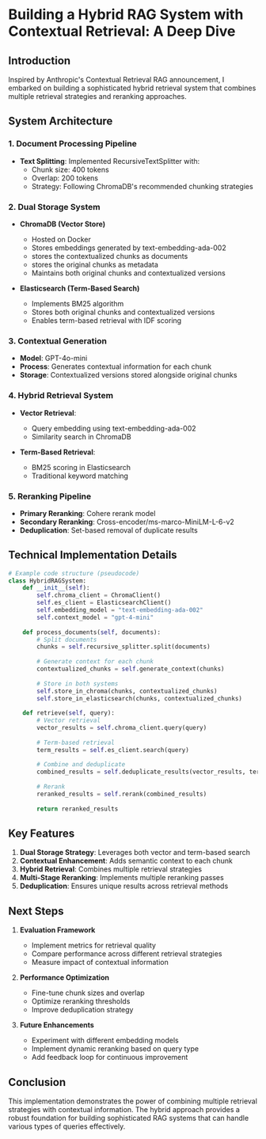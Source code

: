 # Building a Hybrid RAG System with Contextual Retrieval: A Deep Dive

## Introduction
Inspired by Anthropic's Contextual Retrieval RAG announcement, I embarked on building a sophisticated hybrid retrieval system that combines multiple retrieval strategies and reranking approaches. 

## System Architecture

### 1. Document Processing Pipeline
- **Text Splitting**: Implemented RecursiveTextSplitter with:
  - Chunk size: 400 tokens
  - Overlap: 200 tokens
  - Strategy: Following ChromaDB's recommended chunking strategies

### 2. Dual Storage System
- **ChromaDB (Vector Store)**
  - Hosted on Docker
  - Stores embeddings generated by text-embedding-ada-002
  - stores the contextualized chunks as documents
  - stores the original chunks as metadata
  - Maintains both original chunks and contextualized versions

- **Elasticsearch (Term-Based Search)**
  - Implements BM25 algorithm
  - Stores both original chunks and contextualized versions
  - Enables term-based retrieval with IDF scoring

### 3. Contextual Generation
- **Model**: GPT-4o-mini
- **Process**: Generates contextual information for each chunk
- **Storage**: Contextualized versions stored alongside original chunks

### 4. Hybrid Retrieval System
- **Vector Retrieval**:
  - Query embedding using text-embedding-ada-002
  - Similarity search in ChromaDB

- **Term-Based Retrieval**:
  - BM25 scoring in Elasticsearch
  - Traditional keyword matching

### 5. Reranking Pipeline
- **Primary Reranking**: Cohere rerank model
- **Secondary Reranking**: Cross-encoder/ms-marco-MiniLM-L-6-v2
- **Deduplication**: Set-based removal of duplicate results

## Technical Implementation Details

```python
# Example code structure (pseudocode)
class HybridRAGSystem:
    def __init__(self):
        self.chroma_client = ChromaClient()
        self.es_client = ElasticsearchClient()
        self.embedding_model = "text-embedding-ada-002"
        self.context_model = "gpt-4-mini"
        
    def process_documents(self, documents):
        # Split documents
        chunks = self.recursive_splitter.split(documents)
        
        # Generate context for each chunk
        contextualized_chunks = self.generate_context(chunks)
        
        # Store in both systems
        self.store_in_chroma(chunks, contextualized_chunks)
        self.store_in_elasticsearch(chunks, contextualized_chunks)
    
    def retrieve(self, query):
        # Vector retrieval
        vector_results = self.chroma_client.query(query)
        
        # Term-based retrieval
        term_results = self.es_client.search(query)
        
        # Combine and deduplicate
        combined_results = self.deduplicate_results(vector_results, term_results)
        
        # Rerank
        reranked_results = self.rerank(combined_results)
        
        return reranked_results
```

## Key Features
1. **Dual Storage Strategy**: Leverages both vector and term-based search
2. **Contextual Enhancement**: Adds semantic context to each chunk
3. **Hybrid Retrieval**: Combines multiple retrieval strategies
4. **Multi-Stage Reranking**: Implements multiple reranking passes
5. **Deduplication**: Ensures unique results across retrieval methods

## Next Steps
1. **Evaluation Framework**
   - Implement metrics for retrieval quality
   - Compare performance across different retrieval strategies
   - Measure impact of contextual information

2. **Performance Optimization**
   - Fine-tune chunk sizes and overlap
   - Optimize reranking thresholds
   - Improve deduplication strategy

3. **Future Enhancements**
   - Experiment with different embedding models
   - Implement dynamic reranking based on query type
   - Add feedback loop for continuous improvement

## Conclusion
This implementation demonstrates the power of combining multiple retrieval strategies with contextual information. The hybrid approach provides a robust foundation for building sophisticated RAG systems that can handle various types of queries effectively.


